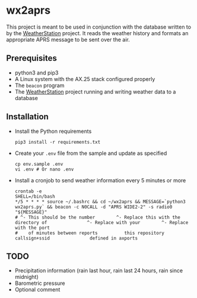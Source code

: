 # wx2aprs
This project is meant to be used in conjunction with the database written to by the [WeatherStation](https://github.com/mjlocat/WeatherStation) project. It reads the weather history and formats an appropriate APRS message to be sent over the air.

## Prerequisites

* python3 and pip3
* A Linux system with the AX.25 stack configured properly
* The `beacon` program
* The [WeatherStation](https://github.com/mjlocat/WeatherStation) project running and writing weather data to a database

## Installation

* Install the Python requirements
  ``` shell
  pip3 install -r requirements.txt
  ```
* Create your `.env` file from the sample and update as specified
  ``` shell
  cp env.sample .env
  vi .env # Or nano .env
  ```
* Install a cronjob to send weather information every 5 minutes or more
  ``` shell
  crontab -e
  SHELL=/bin/bash
  */5 * * * * source ~/.bashrc && cd ~/wx2aprs && MESSAGE=`python3 wx2aprs.py` && beacon -c N0CALL -d "APRS WIDE2-2" -s radio0 "${MESSAGE}"
  # ^- This should be the number        ^- Replace this with the directory of               ^- Replace with your        ^- Replace with the port
  #    of minutes between reports          this repository                                     callsign+ssid               defined in axports
  ```

## TODO

* Precipitation information (rain last hour, rain last 24 hours, rain since midnight)
* Barometric pressure
* Optional comment
